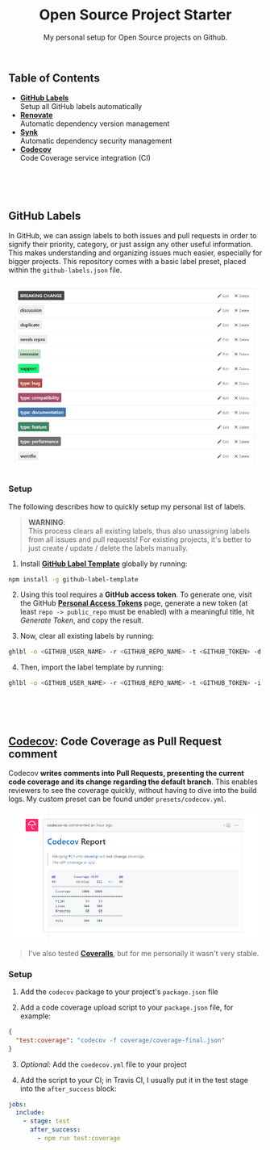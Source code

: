 <div align="center">

# Open Source Project Starter

My personal setup for Open Source projects on Github.

</div>

<br>

## Table of Contents

- **[GitHub Labels](#github-labels)**<br>Setup all GitHub labels automatically
- **[Renovate](#renovate-automated-dependency-management)**<br>Automatic dependency version management
- **[Synk](#synk-automated-vulnarability-analysis)**<br>Automatic dependency security management
- **[Codecov](#codecov-code-coverage-as-pull-request-comment)**<br>Code Coverage service integration (CI)

<br><br><br>

## GitHub Labels

In GitHub, we can assign labels to both issues and pull requests in order to signify their priority, category, or just assign any other
useful information. This makes understanding and organizing issues much easier, especially for bigger projects. This repository comes with a
basic label preset, placed within the `github-labels.json` file.

![GitHub Labels Preview](/docs/github-labels-preview.png?raw=true)

### Setup

The following describes how to quickly setup my personal list of labels.

> **WARNING**:<br>This process clears all existing labels, thus also unassigning labels from all issues and pull requests! For existing
> projects, it's better to just create / update / delete the labels manually.

1. Install **[GitHub Label Template](https://github.com/xavierchow/github-label-template)** globally by running:

```bash
npm install -g github-label-template
```

2. Using this tool requires a **GitHub access token**. To generate one, visit the GitHub
   **[Personal Access Tokens](https://github.com/settings/tokens)** page, generate a new token (at least `repo -> public_repo` must be
   enabled) with a meaningful title, hit _Generate Token_, and copy the result.

3. Now, clear all existing labels by running:

```bash
ghlbl -o <GITHUB_USER_NAME> -r <GITHUB_REPO_NAME> -t <GITHUB_TOKEN> -d
```

4. Then, import the label template by running:

```bash
ghlbl -o <GITHUB_USER_NAME> -r <GITHUB_REPO_NAME> -t <GITHUB_TOKEN> -i ./presets/github-labels.json
```

<br><br><br>

## [Codecov](https://codecov.io/): Code Coverage as Pull Request comment

Codecov **writes comments into Pull Requests, presenting the current code coverage and its change regarding the default branch**. This
enables reviewers to see the coverage quickly, without having to dive into the build logs. My custom preset can be found under
`presets/codecov.yml`.

![Codecov Preview](/docs/codecov-preview.png?raw=true)

> I've also tested **[Coveralls](https://coveralls.io/)**, but for me personally it wasn't very stable.

### Setup

1. Add the `codecov` package to your project's `package.json` file

2. Add a code coverage upload script to your `package.json` file, for example:

```json
{
  "test:coverage": "codecov -f coverage/coverage-final.json"
}
```

3. _Optional:_ Add the `coedecov.yml` file to your project

4. Add the script to your CI; in Travis CI, I usually put it in the test stage into the `after_success` block:

```yml
jobs:
  include:
    - stage: test
      after_success:
        - npm run test:coverage
```
